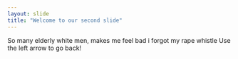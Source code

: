 ```yaml
---
layout: slide
title: "Welcome to our second slide"
---
```

So many elderly white men, makes me feel bad i forgot my rape whistle
Use the left arrow to go back!
